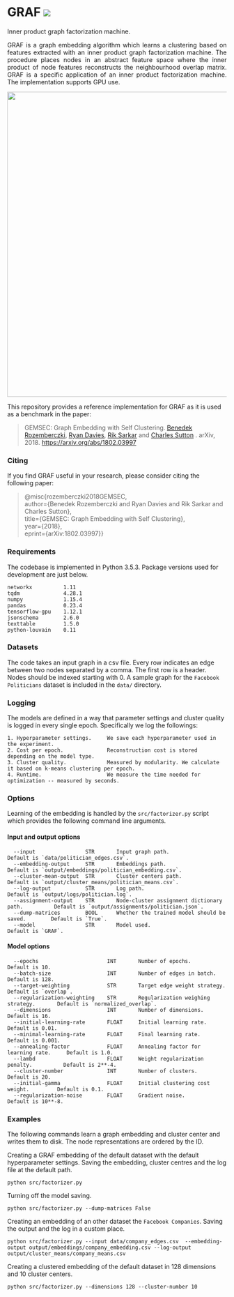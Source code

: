 # GRAF <img src="https://img.shields.io/badge/license-MIT-blue.svg"/>
Inner product graph factorization machine.
<p align="justify">
GRAF is a graph embedding algorithm which learns a clustering based on features extracted with an inner product graph factorization machine. The procedure places nodes in an abstract feature space where the inner product of node features reconstructs the neighbourhood overlap matrix. GRAF is a specific application of an inner product factorization machine. The implementation supports GPU use.
</p>
</p>
<p align="center">
  <img width="700" src="plain.jpeg">
</p>


This repository provides a reference implementation for GRAF as it is used as a benchmark in the paper:
> GEMSEC: Graph Embedding with Self Clustering.
> [Benedek Rozemberczki](http://homepages.inf.ed.ac.uk/s1668259/), [Ryan Davies](https://www.inf.ed.ac.uk/people/students/Ryan_Davies.html), [Rik Sarkar](https://homepages.inf.ed.ac.uk/rsarkar/) and [Charles Sutton](http://homepages.inf.ed.ac.uk/csutton/) .
> arXiv, 2018.
>https://arxiv.org/abs/1802.03997

### Citing

If you find GRAF useful in your research, please consider citing the following paper:

>@misc{rozemberczki2018GEMSEC,    
  author={Benedek Rozemberczki and Ryan Davies and Rik Sarkar and Charles Sutton},    
  title={GEMSEC: Graph Embedding with Self Clustering},   
  year={2018},    
  eprint={arXiv:1802.03997}}

### Requirements

The codebase is implemented in Python 3.5.3. Package versions used for development are just below.
```
networkx          1.11
tqdm              4.28.1
numpy             1.15.4
pandas            0.23.4
tensorflow-gpu    1.12.1
jsonschema        2.6.0
texttable         1.5.0
python-louvain    0.11
```

### Datasets

The code takes an input graph in a csv file. Every row indicates an edge between two nodes separated by a comma. The first row is a header. Nodes should be indexed starting with 0. A sample graph for the `Facebook Politicians` dataset is included in the  `data/` directory.

### Logging

The models are defined in a way that parameter settings and cluster quality is logged in every single epoch. Specifically we log the followings:

```
1. Hyperparameter settings.     We save each hyperparameter used in the experiment.
2. Cost per epoch.              Reconstruction cost is stored depending on the model type.
3. Cluster quality.             Measured by modularity. We calculate it based on k-means clustering per epoch.
4. Runtime.                     We measure the time needed for optimization -- measured by seconds.
```

### Options

Learning of the embedding is handled by the `src/factorizer.py` script which provides the following command line arguments.

#### Input and output options

```
  --input                STR       Input graph path.                                 Default is `data/politician_edges.csv`.
  --embedding-output     STR       Embeddings path.                                  Default is `output/embeddings/politician_embedding.csv`.
  --cluster-mean-output  STR       Cluster centers path.                             Default is `output/cluster_means/politician_means.csv`.
  --log-output           STR       Log path.                                         Default is `output/logs/politician.log`.
  --assignment-output    STR       Node-cluster assignment dictionary path.          Default is `output/assignments/politician.json`.
  --dump-matrices        BOOL      Whether the trained model should be saved.        Default is `True`.
  --model                STR       Model used.                                       Default is `GRAF`.
```

#### Model options

```
  --epochs                      INT       Number of epochs.                       Default is 10.
  --batch-size                  INT       Number of edges in batch.               Default is 128.
  --target-weighting            STR       Target edge weight strategy.            Default is `overlap`.
  --regularization-weighting    STR       Regularization weighing strategy.       Default is `normalized_overlap`.
  --dimensions                  INT       Number of dimensions.                   Default is 16.
  --initial-learning-rate       FLOAT     Initial learning rate.                  Default is 0.01.
  --minimal-learning-rate       FLOAT     Final learning rate.                    Default is 0.001.
  --annealing-factor            FLOAT     Annealing factor for learning rate.     Default is 1.0.
  --lambd                       FLOAT     Weight regularization penalty.          Default is 2**-4.
  --cluster-number              INT       Number of clusters.                     Default is 20.
  --initial-gamma               FLOAT     Initial clustering cost weight.         Default is 0.1.
  --regularization-noise        FLOAT     Gradient noise.                         Default is 10**-8.
```

### Examples

The following commands learn a graph embedding and cluster center and writes them to disk. The node representations are ordered by the ID.

Creating a GRAF embedding of the default dataset with the default hyperparameter settings. Saving the embedding, cluster centres and the log file at the default path.

```
python src/factorizer.py
```

Turning off the model saving.

```
python src/factorizer.py --dump-matrices False
```

Creating an embedding of an other dataset the `Facebook Companies`. Saving the output and the log in a custom place.

```
python src/factorizer.py --input data/company_edges.csv  --embedding-output output/embeddings/company_embedding.csv --log-output output/cluster_means/company_means.csv
```

Creating a clustered embedding of the default dataset in 128 dimensions and 10 cluster centers.

```
python src/factorizer.py --dimensions 128 --cluster-number 10
```
